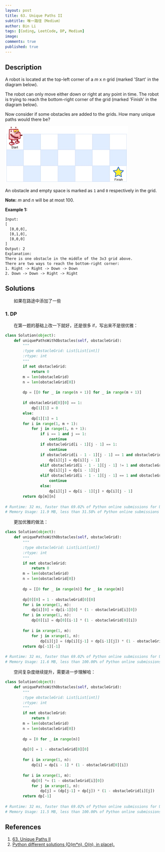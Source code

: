 ```yaml
---
layout: post
title: 63. Unique Paths II
subtitle: 唯一路径（Medium）
author: Bin Li
tags: [Coding, LeetCode, DP, Medium]
image: 
comments: true
published: true
---
```


## Description

A robot is located at the top-left corner of a *m* x *n* grid (marked 'Start' in the diagram below).

The robot can only move either down or right at any point in time. The robot is trying to reach the bottom-right corner of the grid (marked 'Finish' in the diagram below).

Now consider if some obstacles are added to the grids. How many unique paths would there be?

![](/img/media/15668945182340.jpg)

An obstacle and empty space is marked as `1` and `0` respectively in the grid.

**Note:** *m* and *n* will be at most 100.

**Example 1:**

```
Input:
[
  [0,0,0],
  [0,1,0],
  [0,0,0]
]
Output: 2
Explanation:
There is one obstacle in the middle of the 3x3 grid above.
There are two ways to reach the bottom-right corner:
1. Right -> Right -> Down -> Down
2. Down -> Down -> Right -> Right
```


## Solutions
　　如果在路途中添加了一些

### 1. DP
　　在第一题的基础上改一下就好，还是很多 if，写出来不是很优雅：

```python
class Solution(object):
    def uniquePathsWithObstacles(self, obstacleGrid):
        """
        :type obstacleGrid: List[List[int]]
        :rtype: int
        """
        if not obstacleGrid:
            return 0
        m = len(obstacleGrid)
        n = len(obstacleGrid[0])
        
        dp = [[0 for _ in range(n + 1)] for _ in range(m + 1)]

        if obstacleGrid[0][0] == 1:
            dp[1][1] = 0
        else:
            dp[1][1] = 1
        for i in range(1, m + 1):
            for j in range(1, n + 1):
                if i == 1 and j == 1:
                    continue
                if obstacleGrid[i - 1][j - 1] == 1:
                    continue
                if obstacleGrid[i - 1 - 1][j - 1] == 1 and obstacleGrid[i - 1][j - 1 - 1] != 1:
                    dp[i][j] = dp[i][j - 1]
                elif obstacleGrid[i - 1 - 1][j - 1] != 1 and obstacleGrid[i - 1][j - 1 - 1] == 1:
                    dp[i][j] = dp[i - 1][j]
                elif obstacleGrid[i - 1 - 1][j - 1] == 1 and obstacleGrid[i - 1][j - 1 - 1] == 1:
                    continue
                else:
                    dp[i][j] = dp[i - 1][j] + dp[i][j - 1]
        return dp[m][n]

# Runtime: 32 ms, faster than 69.02% of Python online submissions for Unique Paths II.
# Memory Usage: 11.9 MB, less than 31.58% of Python online submissions for Unique Paths II.
```

　　更加优雅的做法：

```python
class Solution(object):
    def uniquePathsWithObstacles(self, obstacleGrid):
        """
        :type obstacleGrid: List[List[int]]
        :rtype: int
        """
        if not obstacleGrid:
            return 0
        m = len(obstacleGrid)
        n = len(obstacleGrid[0])
        
        dp = [[0 for _ in range(n)] for _ in range(m)]

        dp[0][0] = 1 - obstacleGrid[0][0]
        for i in xrange(1, m):
            dp[i][0] = dp[i-1][0] * (1 - obstacleGrid[i][0])
        for i in xrange(1, n):
            dp[0][i] = dp[0][i-1] * (1 - obstacleGrid[0][i])

        for i in xrange(1, m):
            for j in xrange(1, n):
                dp[i][j] = (dp[i][j-1] + dp[i-1][j]) * (1 - obstacleGrid[i][j])
        return dp[-1][-1]

# Runtime: 32 ms, faster than 69.02% of Python online submissions for Unique Paths II.
# Memory Usage: 11.6 MB, less than 100.00% of Python online submissions for Unique Paths II.
```

　　空间复杂度继续提升，需要进一步理解哈：

```python
class Solution(object):
    def uniquePathsWithObstacles(self, obstacleGrid):
        """
        :type obstacleGrid: List[List[int]]
        :rtype: int
        """
        if not obstacleGrid:
            return 0
        m = len(obstacleGrid)
        n = len(obstacleGrid[0])
        
        dp = [0 for _ in range(n)]

        dp[0] = 1 - obstacleGrid[0][0]
        
        for i in xrange(1, n):
            dp[i] = dp[i - 1] * (1 - obstacleGrid[0][i])

        for i in xrange(1, m):
            dp[0] *= (1 - obstacleGrid[i][0])
            for j in xrange(1, n):
                dp[j] = (dp[j-1] + dp[j]) * (1 - obstacleGrid[i][j])
        return dp[-1]

# Runtime: 32 ms, faster than 69.02% of Python online submissions for Unique Paths II.
# Memory Usage: 11.5 MB, less than 100.00% of Python online submissions for Unique Paths II.
```

## References
1. [63. Unique Paths II](https://leetcode.com/problems/unique-paths-ii/)
2. [Python different solutions (O(m*n), O(n), in place).](https://leetcode.com/problems/unique-paths-ii/discuss/23410/Python-different-solutions-(O(m*n)-O(n)-in-place).)